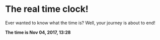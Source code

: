 # The real time clock!

Ever wanted to know what the time is? Well, your journey is about to end!

**The time is Nov 04, 2017, 13:28**